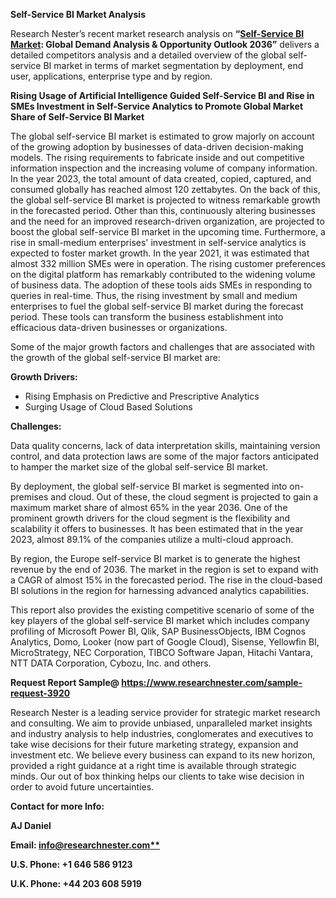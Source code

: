 ﻿**Self-Service BI Market Analysis** 

Research Nester’s recent market research analysis on **“[Self-Service BI Market](https://www.researchnester.com/reports/self-service-business-intelligence-bi-market/3920): Global Demand Analysis & Opportunity Outlook 2036”** delivers a detailed competitors analysis and a detailed overview of the global self-service BI market in terms of market segmentation by deployment, end user, applications, enterprise type and by region. 

**Rising Usage of Artificial Intelligence Guided Self-Service BI and Rise in SMEs Investment in Self-Service Analytics to Promote Global Market Share of Self-Service BI Market**

The global self-service BI market is estimated to grow majorly on account of the growing adoption by businesses of data-driven decision-making models. The rising requirements to fabricate inside and out competitive information inspection and the increasing volume of company information. In the year 2023, the total amount of data created, copied, captured, and consumed globally has reached almost 120 zettabytes. On the back of this, the global self-service BI market is projected to witness remarkable growth in the forecasted period. Other than this, continuously altering businesses and the need for an improved research-driven organization, are projected to boost the global self-service BI market in the upcoming time. Furthermore, a rise in small-medium enterprises' investment in self-service analytics is expected to foster market growth. In the year 2021, it was estimated that almost 332 million SMEs were in operation. The rising customer preferences on the digital platform has remarkably contributed to the widening volume of business data.  The adoption of these tools aids SMEs in responding to queries in real-time. Thus, the rising investment by small and medium enterprises to fuel the global self-service BI market during the forecast period. These tools can transform the business establishment into efficacious data-driven businesses or organizations. 

Some of the major growth factors and challenges that are associated with the growth of the global self-service BI market are:

**Growth Drivers:**

- Rising Emphasis on Predictive and Prescriptive Analytics 
- Surging Usage of Cloud Based Solutions 

**Challenges:**

Data quality concerns, lack of data interpretation skills, maintaining version control, and data protection laws are some of the major factors anticipated to hamper the market size of the global self-service BI market.

By deployment, the global self-service BI market is segmented into on-premises and cloud. Out of these, the cloud segment is projected to gain a maximum market share of almost 65% in the year 2036. One of the prominent growth drivers for the cloud segment is the flexibility and scalability it offers to businesses. It has been estimated that in the year 2023, almost 89.1% of the companies utilize a multi-cloud approach. 

By region, the Europe self-service BI market is to generate the highest revenue by the end of 2036. The market in the region is set to expand with a CAGR of almost 15% in the forecasted period. The rise in the cloud-based BI solutions in the region for harnessing advanced analytics capabilities. 

This report also provides the existing competitive scenario of some of the key players of the global self-service BI market which includes company profiling of Microsoft Power BI, Qlik, SAP BusinessObjects, IBM Cognos Analytics, Domo, Looker (now part of Google Cloud), Sisense, Yellowfin BI, MicroStrategy, NEC Corporation, TIBCO Software Japan, Hitachi Vantara, NTT DATA Corporation, Cybozu, Inc. and others.      

**Request Report Sample@ <https://www.researchnester.com/sample-request-3920>** 

Research Nester is a leading service provider for strategic market research and consulting. We aim to provide unbiased, unparalleled market insights and industry analysis to help industries, conglomerates and executives to take wise decisions for their future marketing strategy, expansion and investment etc. We believe every business can expand to its new horizon, provided a right guidance at a right time is available through strategic minds. Our out of box thinking helps our clients to take wise decision in order to avoid future uncertainties.

**Contact for more Info:**

**AJ Daniel**

**Email: [info@researchnester.com**](mailto:info@researchnester.com)**

**U.S. Phone: +1 646 586 9123** 

**U.K. Phone: +44 203 608 5919**

